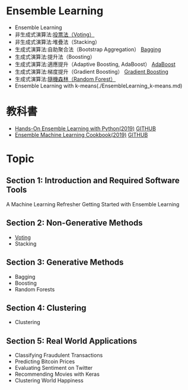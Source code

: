 # Ensemble Learning
- Ensemble Learning
- 非生成式演算法:[投票法（Voting）](./Voting.md)
- 非生成式演算法:堆疊法（Stacking）
- 生成式演算法:自助聚合法（Bootstrap Aggregation） [Bagging](./Bagging.md)
- 生成式演算法:提升法（Boosting）
- 生成式演算法:適應提升（Adaptive Boosting, AdaBoost） [AdaBoost](./AdaBoost.md)
- 生成式演算法:梯度提升（Gradient Boosting） [Gradient Boosting](./GradientBoosting.md)
- 生成式演算法:[隨機森林（Random Forest）](./RF.md)
- Ensemble Learning with k-means(./EnsembleLearning_k-means.md)




# 教科書
- [Hands-On Ensemble Learning with Python(2019)](https://www.packtpub.com/product/hands-on-ensemble-learning-with-python/9781789612851?_ga=2.108812482.1376347119.1678751466-1948969248.1670100666) [GITHUB](https://github.com/packtpublishing/hands-on-ensemble-learning-with-python)
- [Ensemble Machine Learning Cookbook(2019)](https://www.packtpub.com/product/ensemble-machine-learning-cookbook/9781789136609)  [GITHUB](https://github.com/packtpublishing/ensemble-machine-learning-cookbook)

# Topic
## Section 1: Introduction and Required Software Tools
A Machine Learning Refresher
Getting Started with Ensemble Learning

## Section 2: Non-Generative Methods
- [Voting](./Voting.md)
- Stacking

## Section 3: Generative Methods
- Bagging
- Boosting
- Random Forests

## Section 4: Clustering
- Clustering

## Section 5: Real World Applications
- Classifying Fraudulent Transactions
- Predicting Bitcoin Prices
- Evaluating Sentiment on Twitter
- Recommending Movies with Keras
- Clustering World Happiness
